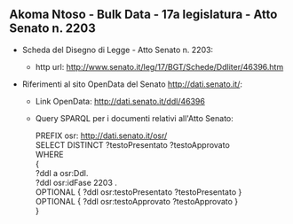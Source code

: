 ## Akoma Ntoso - Bulk Data - 17a legislatura - Atto Senato n. 2203 ##

* Scheda del Disegno di Legge - Atto Senato n. 2203:
	* http url: http://www.senato.it/leg/17/BGT/Schede/Ddliter/46396.htm

* Riferimenti al sito OpenData del Senato http://dati.senato.it/:
	* Link OpenData: http://dati.senato.it/ddl/46396
	* Query SPARQL per i documenti relativi all'Atto Senato:

        PREFIX osr: <http://dati.senato.it/osr/>  
		SELECT DISTINCT ?testoPresentato ?testoApprovato  
		WHERE  
		{  
		    ?ddl a osr:Ddl.  
		    ?ddl osr:idFase 2203 .  
		    OPTIONAL { ?ddl osr:testoPresentato ?testoPresentato }  
		    OPTIONAL { ?ddl osr:testoApprovato ?testoApprovato }  
		}
		